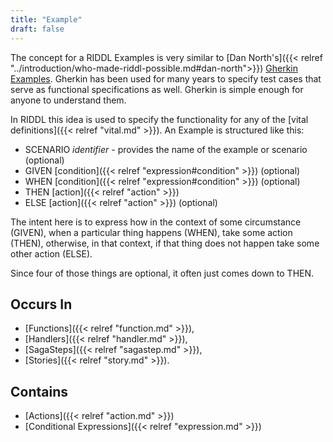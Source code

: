 ```yaml
---
title: "Example"
draft: false
---
```


The concept for a RIDDL Examples is very similar to
[Dan North's]({{< relref "../introduction/who-made-riddl-possible.md#dan-north">}})
[Gherkin Examples](https://cucumber.io/docs/gherkin/). Gherkin has been used 
for many years to specify test cases that serve as functional 
specifications as well. Gherkin is simple enough for anyone to understand 
them.  

In RIDDL this idea is used to specify the functionality for any of the 
[vital definitions]({{< relref "vital.md" >}}). An Example is structured 
like this:
* SCENARIO *identifier* - provides the name of the example or scenario 
  (optional)
* GIVEN [condition]({{< relref "expression#condition" >}}) (optional)
* WHEN [condition]({{< relref "expression#condition" >}}) (optional)
* THEN [action]({{< relref "action" >}})
* ELSE [action]({{< relref "action" >}}) (optional)

The intent here is to express how in the context of some circumstance (GIVEN), 
when a particular thing happens (WHEN), take some action (THEN), otherwise, in
that context, if that thing does not happen take some other action (ELSE). 

Since four of those things are optional, it often just comes down to THEN. 

## Occurs In
* [Functions]({{< relref "function.md" >}}),
* [Handlers]({{< relref "handler.md" >}}),
* [SagaSteps]({{< relref "sagastep.md" >}}),
* [Stories]({{< relref "story.md" >}}).


## Contains
* [Actions]({{< relref "action.md" >}})
* [Conditional Expressions]({{< relref "expression.md" >}})

